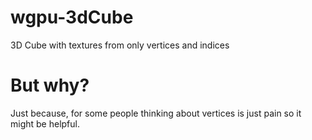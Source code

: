 # wgpu-3dCube
3D Cube with textures from only vertices and indices

# But why?
Just because, for some people thinking about vertices is just pain so it might be helpful.
